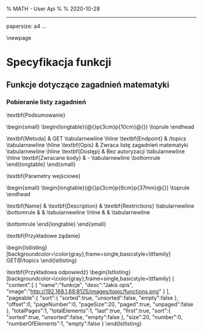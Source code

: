 % MATH - User Api
% 
% 2020-10-28

---
papersize: a4
...

\newpage


# Specyfikacja funkcji

## Funkcje dotyczące zagadnień matematyki

### Pobieranie listy zagadnień

\textbf{Podsumowanie}

\begin{small}
\begin{longtable}{@{}p{3cm}p{10cm}@{}}
\toprule
\endhead

\textbf{Metoda}					& GET										\tabularnewline \hline
\textbf{Endpoint}				& /topics									\tabularnewline \hline
\textbf{Opis}					& Zwraca listę zagadnień matematyki			\tabularnewline \hline
\textbf{Dostęp}					& Bez autoryzacji							\tabularnewline \hline
\textbf{Zwracane kody}	& -											\tabularnewline
\bottomrule
\end{longtable}
\end{small}
				
\textbf{Parametry wejściowe}

\begin{small}
\begin{longtable}{@{}p{3cm}p{6cm}p{37mm}@{}}
\toprule
\endhead

\textbf{Name} 		& \textbf{Description} 		& \textbf{Restrictions} 	\tabularnewline \bottomrule
				&  		&							\tabularnewline \hline
			& 			&							\tabularnewline

\bottomrule
\end{longtable}
\end{small}

\textbf{Przykładowe żądanie}

\begin{lstlisting}[backgroundcolor=\color{gray},frame=single,basicstyle=\ttfamily]
GET@/topics
\end{lstlisting}

\textbf{Przykładowa odpowiedź}
\begin{lstlisting}[backgroundcolor=\color{gray},frame=single,basicstyle=\ttfamily]
{
  "content":[
    {
      "name":"funkcje",
      "desc":"Jakis opis",
      "image":"http://192.168.1.69:8125/images/topic/functions.png"
    }
  ],
  "pageable":{
    "sort":{
      "sorted":true,
      "unsorted":false,
      "empty":false
    },
    "offset":0,
    "pageNumber":0,
    "pageSize":20,
    "paged":true,
    "unpaged":false
  },
  "totalPages":1,
  "totalElements":1,
  "last":true,
  "first":true,
  "sort":{
    "sorted":true,
    "unsorted":false,
    "empty":false
  },
  "size":20,
  "number":0,
  "numberOfElements":1,
  "empty":false
}
\end{lstlisting}




